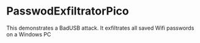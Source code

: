 # PasswodExfiltratorPico

This demonstrates a BadUSB attack. It exfiltrates all saved Wifi passwords on a Windows PC

